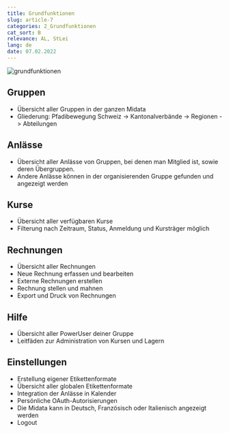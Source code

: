 ```yaml
---
title: Grundfunktionen
slug: article-7
categories: 2_Grundfunktionen
cat_sort: B
relevance: AL, StLei
lang: de
date: 07.02.2022
---
```


![grundfunktionen](/docu/images/basicfunctions/grundfunktionen_de.jpg)

## Gruppen
* Übersicht aller Gruppen in der ganzen Midata
* Gliederung: Pfadibewegung Schweiz -> Kantonalverbände -> Regionen -> Abteilungen 

## Anlässe 
* Übersicht aller Anlässe von Gruppen, bei denen man Mitglied ist, sowie deren Übergruppen.  
* Andere Anlässe können in der organisierenden Gruppe gefunden und angezeigt werden 

## Kurse 
* Übersicht aller verfügbaren Kurse  
* Filterung nach Zeitraum, Status, Anmeldung und Kursträger möglich  

## Rechnungen 
* Übersicht aller Rechnungen 
* Neue Rechnung erfassen und bearbeiten
* Externe Rechnungen erstellen  
* Rechnung stellen und mahnen 
* Export und Druck von Rechnungen  

## Hilfe 
* Übersicht aller PowerUser deiner Gruppe 
* Leitfäden  zur Administration von Kursen und Lagern 

## Einstellungen  
* Erstellung eigener Etikettenformate 
* Übersicht aller globalen Etikettenformate 
* Integration der Anlässe in Kalender 
* Persönliche OAuth-Autorisierungen  
* Die Midata kann in Deutsch, Französisch oder Italienisch angezeigt werden 
* Logout 
